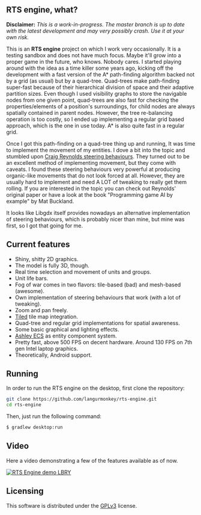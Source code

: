 ## RTS engine, what?
**Disclaimer:** _This is a work-in-progress. The master branch is up to date with the latest development and may very possibly crash. Use it at your own risk._

This is an **RTS engine** project on which I work very occasionally. It is a testing sandbox and does not have much focus. Maybe it'll grow into a proper game in the future, who knows. Nobody cares.
I started playing around with the idea as a time killer some years ago, kicking off the development with a fast version of the A* path-finding algorithm backed not by a grid (as usual) but by a quad-tree. Quad-trees make path-finding super-fast because of their hierarchical division of space and their adaptive partition sizes. Even though I used visibility graphs to store the navigable nodes from one given point, quad-trees are also fast for checking the properties/elements of a position's surroundings, for child nodes are always spatially contained in parent nodes. However, the tree re-balancing operation is too costly, so I ended up implementing a regular grid based approach, which is the one in use today. A* is also quite fast in a regular grid.

Once I got this path-finding on a quad-tree thing up and running, It was time to implement the movement of my entities. I dove a bit into the topic and stumbled upon [Craig Reynolds steering behaviours](http://www.red3d.com/cwr/papers/1999/gdc99steer.html). They turned out to be an excellent method of implementing movement, but they come with caveats. I found these steering behaviours very powerful at producing organic-like movements that do not look forced at all. However, they are usually hard to implement and need A LOT of tweaking to really get them rolling. If you are interested in the topic you can check out Reynolds' original paper or have a look at the book "Programming game AI by example" by Mat Buckland.

It looks like Libgdx itself provides nowadays an alternative implementation of steering behaviours, which is probably nicer than mine, but mine was first, so I got that going for me.

## Current features
- Shiny, shitty 2D graphics.
- The model is fully 3D, though.
- Real time selection and movement of units and groups.
- Unit life bars.
- Fog of war comes in two flavors: tile-based (bad) and mesh-based (awesome).
- Own implementation of steering behaviours that work (with a lot of tweaking).
- Zoom and pan freely.
- [Tiled](https://www.mapeditor.org) tile map integration.
- Quad-tree and regular grid implementations for spatial awareness.
- Some basic graphical and lighting effects.
- [Ashley ECS](https://github.com/libgdx/ashley) as entity component system.
- Pretty fast, above 500 FPS on decent hardware. Around 130 FPS on 7th gen Intel laptop graphics.
- Theoretically, Android support.

## Running

In order to run the RTS engine on the desktop, first clone the repository:

```bash
git clone https://github.com/langurmonkey/rts-engine.git
cd rts-engine
```

Then, just run the following command:

```bash
$ gradlew desktop:run
```


## Video

Here a video demonstrating a few of the features available as of now.

[![RTS Engine demo LBRY](https://spee.ch/0/2e06489468720cc0.png)](https://odysee.com/@JumpingLangur:1/rts-fogwar-zoom-pathfinding:1 "RTS Engine demo video")

## Licensing

This software is distributed under the [GPLv3](https://www.gnu.org/licenses/quick-guide-gplv3.html) license.
